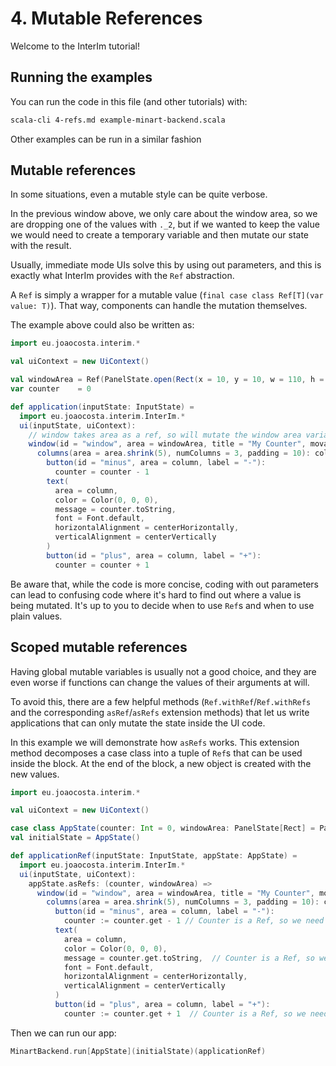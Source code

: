 # 4. Mutable References

Welcome to the InterIm tutorial!

## Running the examples

You can run the code in this file (and other tutorials) with:

```bash
scala-cli 4-refs.md example-minart-backend.scala
```

Other examples can be run in a similar fashion

## Mutable references

In some situations, even a mutable style can be quite verbose.

In the previous window above, we only care about the window area, so we are dropping one of the values with `._2`, but if we
wanted to keep the value we would need to create a temporary variable and then mutate our state with the result.

Usually, immediate mode UIs solve this by using out parameters, and this is exactly what InterIm provides with the `Ref`
abstraction.

A `Ref` is simply a wrapper for a mutable value (`final case class Ref[T](var value: T)`). That way, components can
handle the mutation themselves.

The example above could also be written as:

```scala
import eu.joaocosta.interim.*

val uiContext = new UiContext()

val windowArea = Ref(PanelState.open(Rect(x = 10, y = 10, w = 110, h = 50))) // Now a val instead of a var
var counter    = 0

def application(inputState: InputState) =
  import eu.joaocosta.interim.InterIm.*
  ui(inputState, uiContext):
    // window takes area as a ref, so will mutate the window area variable
    window(id = "window", area = windowArea, title = "My Counter", movable = true):area =>
      columns(area = area.shrink(5), numColumns = 3, padding = 10): column =>
        button(id = "minus", area = column, label = "-"):
          counter = counter - 1
        text(
          area = column,
          color = Color(0, 0, 0),
          message = counter.toString,
          font = Font.default,
          horizontalAlignment = centerHorizontally,
          verticalAlignment = centerVertically
        )
        button(id = "plus", area = column, label = "+"):
          counter = counter + 1
```

Be aware that, while the code is more concise, coding with out parameters can lead to confusing code where it's hard
to find out where a value is being mutated. It's up to you to decide when to use `Ref`s and when to use plain values.

## Scoped mutable references

Having global mutable variables is usually not a good choice, and they are even worse if functions can change the values
of their arguments at will.

To avoid this, there are a few helpful methods (`Ref.withRef`/`Ref.withRefs` and the corresponding `asRef`/`asRefs`
extension methods) that let us write applications that can only mutate the state inside the UI code.

In this example we will demonstrate how `asRefs` works. This extension method decomposes a case class into a tuple
of `Ref`s that can be used inside the block. At the end of the block, a new object is created with the new values.

```scala reset
import eu.joaocosta.interim.*

val uiContext = new UiContext()

case class AppState(counter: Int = 0, windowArea: PanelState[Rect] = PanelState.open(Rect(x = 10, y = 10, w = 110, h = 50)))
val initialState = AppState()

def applicationRef(inputState: InputState, appState: AppState) =
  import eu.joaocosta.interim.InterIm.*
  ui(inputState, uiContext):
    appState.asRefs: (counter, windowArea) =>
      window(id = "window", area = windowArea, title = "My Counter", movable = true): area =>
        columns(area = area.shrink(5), numColumns = 3, padding = 10): column =>
          button(id = "minus", area = column, label = "-"):
            counter := counter.get - 1 // Counter is a Ref, so we need to use :=
          text(
            area = column,
            color = Color(0, 0, 0),
            message = counter.get.toString,  // Counter is a Ref, so we need to use .get
            font = Font.default,
            horizontalAlignment = centerHorizontally,
            verticalAlignment = centerVertically
          )
          button(id = "plus", area = column, label = "+"):
            counter := counter.get + 1  // Counter is a Ref, so we need to use :=
```

Then we can run our app:

```scala
MinartBackend.run[AppState](initialState)(applicationRef)
```
